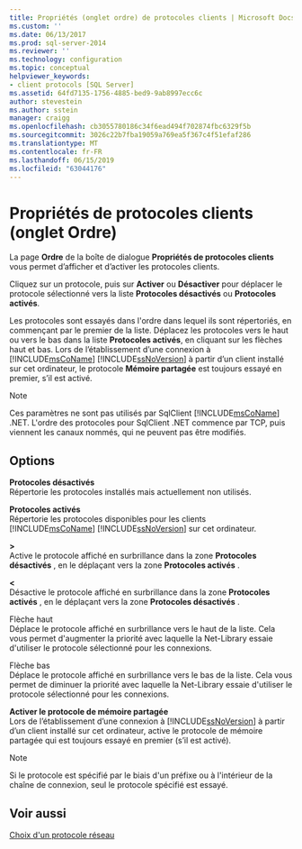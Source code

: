 ```yaml
---
title: Propriétés (onglet ordre) de protocoles clients | Microsoft Docs
ms.custom: ''
ms.date: 06/13/2017
ms.prod: sql-server-2014
ms.reviewer: ''
ms.technology: configuration
ms.topic: conceptual
helpviewer_keywords:
- client protocols [SQL Server]
ms.assetid: 64fd7135-1756-4885-bed9-9ab8997ecc6c
author: stevestein
ms.author: sstein
manager: craigg
ms.openlocfilehash: cb3055780186c34f6ead494f702874fbc6329f5b
ms.sourcegitcommit: 3026c22b7fba19059a769ea5f367c4f51efaf286
ms.translationtype: MT
ms.contentlocale: fr-FR
ms.lasthandoff: 06/15/2019
ms.locfileid: "63044176"
---
```

# <a name="client-protocols-properties-order-tab"></a>Propriétés de protocoles clients (onglet Ordre)
  La page **Ordre** de la boîte de dialogue **Propriétés de protocoles clients** vous permet d’afficher et d’activer les protocoles clients.  
  
 Cliquez sur un protocole, puis sur **Activer** ou **Désactiver** pour déplacer le protocole sélectionné vers la liste **Protocoles désactivés** ou **Protocoles activés**.  
  
 Les protocoles sont essayés dans l'ordre dans lequel ils sont répertoriés, en commençant par le premier de la liste. Déplacez les protocoles vers le haut ou vers le bas dans la liste **Protocoles activés**, en cliquant sur les flèches haut et bas. Lors de l’établissement d’une connexion à [!INCLUDE[msCoName](../../includes/msconame-md.md)] [!INCLUDE[ssNoVersion](../../includes/ssnoversion-md.md)] à partir d’un client installé sur cet ordinateur, le protocole **Mémoire partagée** est toujours essayé en premier, s’il est activé.  
  
> [!NOTE]  
>  Ces paramètres ne sont pas utilisés par SqlClient [!INCLUDE[msCoName](../../includes/msconame-md.md)] .NET. L'ordre des protocoles pour SqlClient .NET commence par TCP, puis viennent les canaux nommés, qui ne peuvent pas être modifiés.  
  
## <a name="options"></a>Options  
 **Protocoles désactivés**  
 Répertorie les protocoles installés mais actuellement non utilisés.  
  
 **Protocoles activés**  
 Répertorie les protocoles disponibles pour les clients [!INCLUDE[msCoName](../../includes/msconame-md.md)] [!INCLUDE[ssNoVersion](../../includes/ssnoversion-md.md)] sur cet ordinateur.  
  
 **>**  
 Active le protocole affiché en surbrillance dans la zone **Protocoles désactivés** , en le déplaçant vers la zone **Protocoles activés** .  
  
 **\<**  
 Désactive le protocole affiché en surbrillance dans la zone **Protocoles activés** , en le déplaçant vers la zone **Protocoles désactivés** .  
  
 Flèche haut  
 Déplace le protocole affiché en surbrillance vers le haut de la liste. Cela vous permet d'augmenter la priorité avec laquelle la Net-Library essaie d'utiliser le protocole sélectionné pour les connexions.  
  
 Flèche bas  
 Déplace le protocole affiché en surbrillance vers le bas de la liste. Cela vous permet de diminuer la priorité avec laquelle la Net-Library essaie d'utiliser le protocole sélectionné pour les connexions.  
  
 **Activer le protocole de mémoire partagée**  
 Lors de l’établissement d’une connexion à [!INCLUDE[ssNoVersion](../../includes/ssnoversion-md.md)] à partir d’un client installé sur cet ordinateur, active le protocole de mémoire partagée qui est toujours essayé en premier (s’il est activé).  
  
> [!NOTE]  
>  Si le protocole est spécifié par le biais d'un préfixe ou à l'intérieur de la chaîne de connexion, seul le protocole spécifié est essayé.  
  
## <a name="see-also"></a>Voir aussi  
 [Choix d'un protocole réseau](../../../2014/tools/configuration-manager/choosing-a-network-protocol.md)  
  
  
